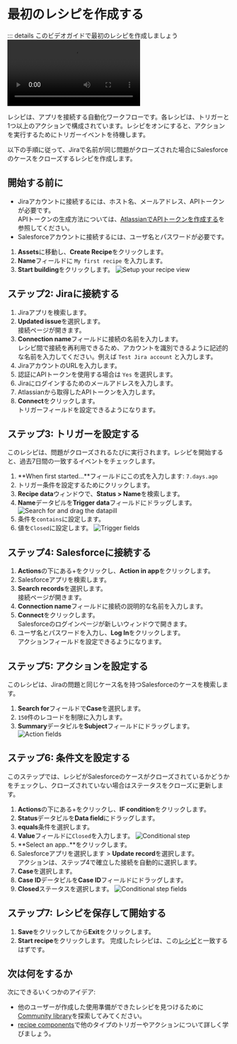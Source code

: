  # 最初のレシピを作成する
::: details このビデオガイドで最初のレシピを作成しましょう
<Video src="https://www.youtube.com/embed/H4MMLklNpPU"/>
:::

レシピは、アプリを接続する自動化ワークフローです。各レシピは、トリガーと1つ以上のアクションで構成されています。レシピをオンにすると、アクションを実行するためにトリガーイベントを待機します。

以下の手順に従って、Jiraで名前が同じ問題がクローズされた場合にSalesforceのケースをクローズするレシピを作成します。

## 開始する前に
* Jiraアカウントに接続するには、ホスト名、メールアドレス、APIトークンが必要です。<br>APIトークンの生成方法については、[AtlassianでAPIトークンを作成する](/connectors/jira.md#how-to-connect-to-jira-on-workato)を参照してください。
* Salesforceアカウントに接続するには、ユーザ名とパスワードが必要です。

1. **Assets**に移動し、**Create Recipe**をクリックします。
2. **Name**フィールドに `My first recipe` を入力します。
3. **Start building**をクリックします。 ![Setup your recipe view](~@img/first-recipe/setup-recipe-view.png)

## ステップ2: Jiraに接続する
1. Jiraアプリを検索します。
2. **Updated issue**を選択します。<br>接続ページが開きます。
3. **Connection name**フィールドに接続の名前を入力します。<br>レシピ間で接続を再利用できるため、アカウントを識別できるように記述的な名前を入力してください。例えば `Test Jira account` と入力します。
4. JiraアカウントのURLを入力します。
5. 認証にAPIトークンを使用する場合は `Yes` を選択します。
6. Jiraにログインするためのメールアドレスを入力します。
7. Atlassianから取得したAPIトークンを入力します。
4. **Connect**をクリックします。<br>
トリガーフィールドを設定できるようになります。

## ステップ3: トリガーを設定する
このレシピは、問題がクローズされるたびに実行されます。レシピを開始すると、過去7日間の一致するイベントをチェックします。
1. **When first started...**フィールドにこの式を入力します: `7.days.ago`
2. トリガー条件を設定するためにクリックします。
3. **Recipe data**ウィンドウで、**Status > Name**を検索します。
4. **Name**データピルを**Trigger data**フィールドにドラッグします。
![Search for and drag the datapill](~@img/first-recipe/datapill.gif)
5. 条件を`contains`に設定します。
6. 値を`Closed`に設定します。
![Trigger fields](~@img/first-recipe/trigger-fields.png)

## ステップ4: Salesforceに接続する
1. **Actions**の下にある+をクリックし、**Action in app**をクリックします。
2. Salesforceアプリを検索します。
3. **Search records**を選択します。<br>接続ページが開きます。
4. **Connection name**フィールドに接続の説明的な名前を入力します。
5. **Connect**をクリックします。<br>
Salesforceのログインページが新しいウィンドウで開きます。
6. ユーザ名とパスワードを入力し、**Log In**をクリックします。<br>
アクションフィールドを設定できるようになります。

## ステップ5: アクションを設定する
このレシピは、Jiraの問題と同じケース名を持つSalesforceのケースを検索します。
1. **Search for**フィールドで**Case**を選択します。
2. `150`件のレコードを制限に入力します。
3. **Summary**データピルを**Subject**フィールドにドラッグします。
![Action fields](~@img/first-recipe/action-fields.png)

## ステップ6: 条件文を設定する
このステップでは、レシピがSalesforceのケースがクローズされているかどうかをチェックし、クローズされていない場合はステータスをクローズに更新します。
1. **Actions**の下にある+をクリックし、**IF condition**をクリックします。
2. **Status**データピルを**Data field**にドラッグします。
3. **equals**条件を選択します。
4. **Value**フィールドに`Closed`を入力します。
![Conditional step](~@img/first-recipe/if-condition.png)
5. **Select an app..**をクリックします。
6. Salesforceアプリを選択します > **Update record**を選択します。<br>アクションは、ステップ4で確立した接続を自動的に選択します。
7. **Case**を選択します。
8. **Case ID**データピルを**Case ID**フィールドにドラッグします。
9. **Closed**ステータスを選択します。
![Conditional step fields](~@img/first-recipe/if-condition-fields.png)

## ステップ7: レシピを保存して開始する
1. **Save**をクリックしてから**Exit**をクリックします。
2. **Start recipe**をクリックします。
完成したレシピは、この[レシピ](https://app.workato.com/recipes/837151-closed-jira-issues-close-salesforce-cases?community=true)と一致するはずです。

## 次は何をするか
次にできるいくつかのアイデア:
- 他のユーザーが作成した使用準備ができたレシピを見つけるために[Community library](https://app.workato.com/browse/recipes)を探索してみてください。
- [recipe components](/recipes/building-recipes.md#learn-more-about-recipe-components)で他のタイプのトリガーやアクションについて詳しく学びましょう。